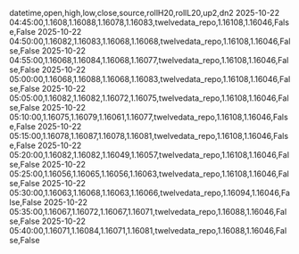 datetime,open,high,low,close,source,rollH20,rollL20,up2,dn2
2025-10-22 04:45:00,1.1608,1.16088,1.16078,1.16083,twelvedata_repo,1.16108,1.16046,False,False
2025-10-22 04:50:00,1.16082,1.16083,1.16068,1.16068,twelvedata_repo,1.16108,1.16046,False,False
2025-10-22 04:55:00,1.16068,1.16084,1.16068,1.16077,twelvedata_repo,1.16108,1.16046,False,False
2025-10-22 05:00:00,1.16068,1.16088,1.16068,1.16083,twelvedata_repo,1.16108,1.16046,False,False
2025-10-22 05:05:00,1.16082,1.16082,1.16072,1.16075,twelvedata_repo,1.16108,1.16046,False,False
2025-10-22 05:10:00,1.16075,1.16079,1.16061,1.16077,twelvedata_repo,1.16108,1.16046,False,False
2025-10-22 05:15:00,1.16078,1.16087,1.16078,1.16081,twelvedata_repo,1.16108,1.16046,False,False
2025-10-22 05:20:00,1.16082,1.16082,1.16049,1.16057,twelvedata_repo,1.16108,1.16046,False,False
2025-10-22 05:25:00,1.16056,1.16065,1.16056,1.16063,twelvedata_repo,1.16108,1.16046,False,False
2025-10-22 05:30:00,1.16063,1.16068,1.16063,1.16066,twelvedata_repo,1.16094,1.16046,False,False
2025-10-22 05:35:00,1.16067,1.16072,1.16067,1.16071,twelvedata_repo,1.16088,1.16046,False,False
2025-10-22 05:40:00,1.16071,1.16084,1.16071,1.16081,twelvedata_repo,1.16088,1.16046,False,False
